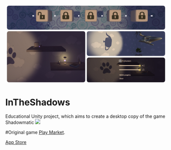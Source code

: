 ![](https://github.com/AliceSor/InTheShadows/blob/master/ScreenShots/ITS.jpg?raw=true)
# InTheShadows
Educational Unity project, which aims to create a desktop copy of the game Shadowmatic
![](https://github.com/AliceSor/InTheShadows/blob/master/ScreenShots/IntheShadows0.gif?raw=true)

#Original game
[Play Market](https://play.google.com/store/apps/details?id=com.triadastudio.shadowmatic&hl=ru).

[App Store](https://itunes.apple.com/ru/app/shadowmatic/id775888026?mt=8)
